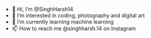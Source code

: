 - 👋 Hi, I’m @SinghHarsh14
- 👀 I’m interested in coding, photography and digital art
- 🌱 I’m currently learning machine learning
- 📫 How to reach me @singhharsh.14 on Instagram
